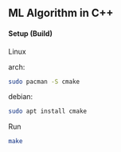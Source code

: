 ## ML Algorithm in C++

#### Setup (Build)
Linux

arch:  
```bash
sudo pacman -S cmake 
```

debian:
```bash
sudo apt install cmake 
```

Run

```bash
make 
```
